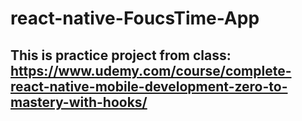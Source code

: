 # react-native-FoucsTime-App
This is practice project from class: https://www.udemy.com/course/complete-react-native-mobile-development-zero-to-mastery-with-hooks/
----
